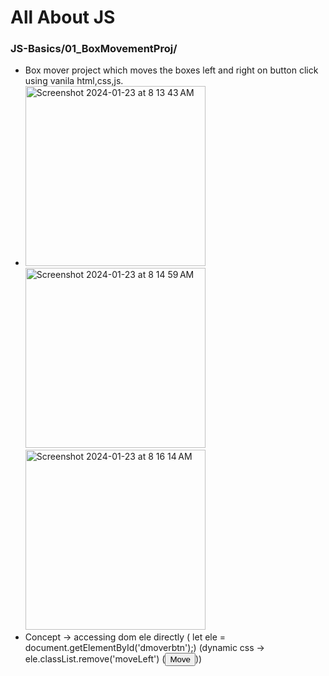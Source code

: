 # All About JS

### JS-Basics/01_BoxMovementProj/
- Box mover project which moves the boxes left and right on button click using vanila html,css,js.
- <img width="288" alt="Screenshot 2024-01-23 at 8 13 43 AM" src="https://github.com/CypherAk007/JS-Basics/assets/71595919/442473c1-ef9a-4e8a-9f3e-5286b794878a"><img width="288" alt="Screenshot 2024-01-23 at 8 14 59 AM" src="https://github.com/CypherAk007/JS-Basics/assets/71595919/ed37a44a-53db-409b-8211-e701f088d8ad"><img width="288" alt="Screenshot 2024-01-23 at 8 16 14 AM" src="https://github.com/CypherAk007/JS-Basics/assets/71595919/5aad1fd2-9249-4bc6-ae88-2083fdaf03bd">
- Concept -> accessing dom ele directly ( let ele = document.getElementById('dmoverbtn');) (dynamic css -> ele.classList.remove('moveLeft')  (<button id="move" onclick="updateText()">Move</button>))
